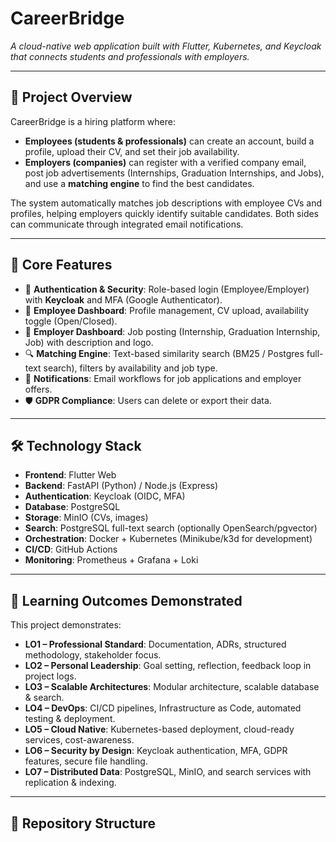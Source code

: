 # CareerBridge  
*A cloud-native web application built with Flutter, Kubernetes, and Keycloak that connects students and professionals with employers.*

---

## 📌 Project Overview  
CareerBridge is a hiring platform where:  
- **Employees (students & professionals)** can create an account, build a profile, upload their CV, and set their job availability.  
- **Employers (companies)** can register with a verified company email, post job advertisements (Internships, Graduation Internships, and Jobs), and use a **matching engine** to find the best candidates.  

The system automatically matches job descriptions with employee CVs and profiles, helping employers quickly identify suitable candidates. Both sides can communicate through integrated email notifications.  

---

## 🚀 Core Features  
- 🔑 **Authentication & Security**: Role-based login (Employee/Employer) with **Keycloak** and MFA (Google Authenticator).  
- 👤 **Employee Dashboard**: Profile management, CV upload, availability toggle (Open/Closed).  
- 🏢 **Employer Dashboard**: Job posting (Internship, Graduation Internship, Job) with description and logo.  
- 🔍 **Matching Engine**: Text-based similarity search (BM25 / Postgres full-text search), filters by availability and job type.  
- 📧 **Notifications**: Email workflows for job applications and employer offers.  
- 🛡 **GDPR Compliance**: Users can delete or export their data.  

---

## 🛠️ Technology Stack  
- **Frontend**: Flutter Web  
- **Backend**: FastAPI (Python) / Node.js (Express)  
- **Authentication**: Keycloak (OIDC, MFA)  
- **Database**: PostgreSQL  
- **Storage**: MinIO (CVs, images)  
- **Search**: PostgreSQL full-text search (optionally OpenSearch/pgvector)  
- **Orchestration**: Docker + Kubernetes (Minikube/k3d for development)  
- **CI/CD**: GitHub Actions  
- **Monitoring**: Prometheus + Grafana + Loki  

---

## 🎯 Learning Outcomes Demonstrated  
This project demonstrates:  
- **LO1 – Professional Standard**: Documentation, ADRs, structured methodology, stakeholder focus.  
- **LO2 – Personal Leadership**: Goal setting, reflection, feedback loop in project logs.  
- **LO3 – Scalable Architectures**: Modular architecture, scalable database & search.  
- **LO4 – DevOps**: CI/CD pipelines, Infrastructure as Code, automated testing & deployment.  
- **LO5 – Cloud Native**: Kubernetes-based deployment, cloud-ready services, cost-awareness.  
- **LO6 – Security by Design**: Keycloak authentication, MFA, GDPR features, secure file handling.  
- **LO7 – Distributed Data**: PostgreSQL, MinIO, and search services with replication & indexing.  

---

## 📂 Repository Structure  
